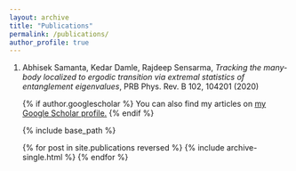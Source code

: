 ```yaml
---
layout: archive
title: "Publications"
permalink: /publications/
author_profile: true
---
```



<ol><li>Abhisek Samanta, Kedar Damle, Rajdeep Sensarma, <em>Tracking the many-body localized to ergodic transition via extremal statistics of entanglement eigenvalues</em>, <a href="https://journals.aps.org/prb/abstract/10.1103/PhysRevB.102.104201"></a> PRB Phys. Rev. B 102, 104201 (2020)</a></li>

{% if author.googlescholar %}
  You can also find my articles on <u><a href="{{author.googlescholar}}">my Google Scholar profile</a>.</u>
{% endif %}

{% include base_path %}

{% for post in site.publications reversed %}
  {% include archive-single.html %}
{% endfor %}
